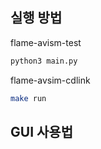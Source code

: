 ## 실행 방법

flame-avism-test 
```bash
python3 main.py
```
flame-avsim-cdlink
```bash
make run
```

## GUI 사용법
